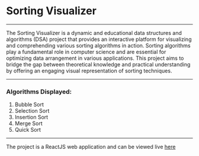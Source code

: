 # Sorting Visualizer
***
The Sorting Visualizer is a dynamic and educational data structures and algorithms (DSA) project that provides an interactive platform for visualizing and comprehending various sorting algorithms in action. Sorting algorithms play a fundamental role in computer science and are essential for optimizing data arrangement in various applications. This project aims to bridge the gap between theoretical knowledge and practical understanding by offering an engaging visual representation of sorting techniques.
***
### Algorithms Displayed:
1. Bubble Sort
2. Selection Sort
3. Insertion Sort
4. Merge Sort
5. Quick Sort
***
The project is a ReactJS web application and can be viewed live [here](https://sorting.humblefool13.dev/)

